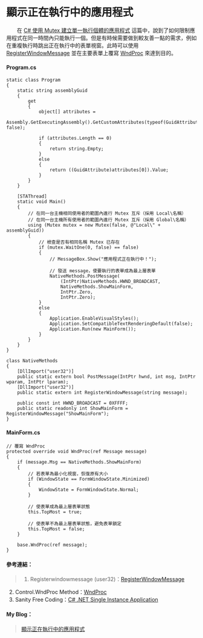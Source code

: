 # 顯示正在執行中的應用程式
  
　　在 [C# 使用 Mutex 建立單一執行個體的應用程式] 這篇中，說到了如何限制應用程式在同一時間內只能執行一個。但是有時候需要做到較友善一點的需求，例如在重複執行時跳出正在執行中的表單視窗。此時可以使用 [RegisterWindowMessage] 並在主要表單上覆寫 [WndProc] 來達到目的。
  
#### Program.cs
```
static class Program
{
    static string assemblyGuid
    {
        get
        {
            object[] attributes =
                Assembly.GetExecutingAssembly().GetCustomAttributes(typeof(GuidAttribute), false);

            if (attributes.Length == 0)
            {
                return string.Empty;
            }
            else
            {
                return ((GuidAttribute)attributes[0]).Value;
            }
        }
    }

    [STAThread]
    static void Main()
    {
        // 在同一台主機相同使用者的範圍內進行 Mutex 互斥（採用 Local\名稱）
        // 在同一台主機所有使用者的範圍內進行 Mutex 互斥（採用 Global\名稱）
        using (Mutex mutex = new Mutex(false, @"Local\" + assemblyGuid))
        {
            // 檢查是否有相同名稱 Mutex 已存在
            if (mutex.WaitOne(0, false) == false)
            {
                // MessageBox.Show("應用程式正在執行中！");

                // 發送 message，使要執行的表單成為最上層表單
                NativeMethods.PostMessage(
                    (IntPtr)NativeMethods.HWND_BROADCAST,
                    NativeMethods.ShowMainForm,
                    IntPtr.Zero,
                    IntPtr.Zero);
            }
            else
            {
                Application.EnableVisualStyles();
                Application.SetCompatibleTextRenderingDefault(false);
                Application.Run(new MainForm());
            }
        }
    }
}

class NativeMethods
{
    [DllImport("user32")]
    public static extern bool PostMessage(IntPtr hwnd, int msg, IntPtr wparam, IntPtr lparam);
    [DllImport("user32")]
    public static extern int RegisterWindowMessage(string message);

    public const int HWND_BROADCAST = 0XFFFF;
    public static readonly int ShowMainForm = RegisterWindowMessage("ShowMainForm");
}
```
  
#### MainForm.cs
```
// 覆寫 WndProc
protected override void WndProc(ref Message message)
{
    if (message.Msg == NativeMethods.ShowMainForm)
    {
        // 若表單為最小化視窗，恢復原有大小
        if (WindowState == FormWindowState.Minimized)
        {
            WindowState = FormWindowState.Normal;
        }

        // 使表單成為最上層表單狀態
        this.TopMost = true;

        // 使表單不為最上層表單狀態，避免表單鎖定
        this.TopMost = false;
    }

    base.WndProc(ref message);
}
```
  
#### 參考連結：
>1. Registerwindowmessage (user32)：[RegisterWindowMessage]
2. Control.WndProc Method：[WndProc]
3. Sanity Free Coding：[C# .NET Single Instance Application]

#### My Blog：
>[顯示正在執行中的應用程式]  


[RegisterWindowMessage]:http://www.pinvoke.net/default.aspx/user32.registerwindowmessage
[WndProc]:https://msdn.microsoft.com/en-us/library/system.windows.forms.control.wndproc%28v=vs.110%29.aspx
[C# .NET Single Instance Application]:http://sanity-free.org/143/csharp_dotnet_single_instance_application.html
[C# 使用 Mutex 建立單一執行個體的應用程式]:http://bdottn.github.io/2015/05/26/SingleInstanceApplication/
[顯示正在執行中的應用程式]:http://bdottn.github.io/2015/05/26/ShowRunningForm/